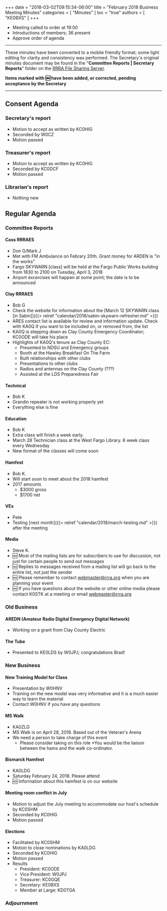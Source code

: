 +++
date = "2018-03-02T09:15:34-06:00"
title = "February 2018 Business Meeting Minutes"
categories = [ "Minutes" ]
toc = "true"
authors = [ "KE0BXS" ]
+++
* Meeting called to order at 19:00 
* Introductions of members; 36 present
* Approve order of agenda

<!--more-->

---

These minutes have been converted to a mobile friendly format; some light
editing for clarity and consistency was performed. The Secretary's original
minutes document may be found in the "**Committee Reports | Secretary
Reports**" folder on the [RRRA File Sharing Server](https://cloud.rrra.org/). 

**Items marked with :new: have been added, or corrected, pending
acceptance by the Secretary**

---

## Consent Agenda 

### Secretary's report
* Motion to accept as written by KC0HIG
* Seconded by W0CZ
* Motion passed

### Treasurer's report
* Motion to accept as written by KC0HIG
* Seconded by KC0DCF
* Motion passed

### Librarian's report
* Nothing new

## Regular Agenda

### Committee Reports 

#### Cass RRRAES
* Don G/Mark J
* Met with FM Ambulance on Febrary 20th. Grant money for ARDEN is "in the works"
* Fargo SKYWARN [class] will be held at the Fargo Public Works building from 1830 to 2100 on Tuesday, April 3, 2018
* Airport excercises will happen at some point; the date is to be announced

#### Clay RRRAES
* Bob G
* Check the website for information about the [March 12 SKYWARN class \[in Sabin\]]({{< relref "calendar/2018/sabin-skywarn-refresher.md" >}})
* ARES contact list is available for review and information update. Check with KA0Q if you want to be included on, or removed from, the list
* KA0Q is stepping down as Clay County Emergency Coordinator; KC0ODE will take his place
* Highlights of KA0Q's tenure as Clay County EC:
    * Presented to NDSU and Emergency groups
    * Booth at the Hawley Breakfast On The Farm
    * Built relationships with other clubs
    * Presentations to other clubs 
    * Radios and antennas on the Clay County (???)
    * Assisted at the LDS Preparedness Fair

#### Technical
* Bob K
* Grandin repeater is not working properly yet
* Everything else is fine

#### Education
* Bob K
* Extra class will finish a week early.  
* March 28 Technician class at the West Fargo Library.  6 week class every Wednesday
* New format of the classes will come soon

#### Hamfest
* Bob K.
* Will start soon to meet about the 2018 hamfest
* 2017 amounts
    * $3000 gross
    * $1700 net

#### VEs
* Pete
* Testing [next month]({{< relref "calendar/2018/march-testing.md" >}}) after the meeting

#### Media
* Steve K.
* :new: Most of the mailing lists are for subscribers to use for discussion, not just for certain people to send out messages
* :new: Replies to messages received from a mailing list will go back to the entire list, not just the sender
* :new: Please remember to contact webmaster@rrra.org when you are planning your event
* :new: If you have questions about the website or other online media please contact K0STK at a meeting or email webmaster@rrra.org

### Old Business

#### AREDN (Amateur Radio Digital Emergency Digital Network)
* Working on a grant from Clay County Electric

#### The Tube
* Presented to KE0LDS by W0JPJ; congratulations Brad!

### New Business

#### New Training Model for Class
* Presentation by W0HNV
* Training on the new model was very informative and it is a much easier way to learn the material
* Contact W0HNV if you have any questions

#### MS Walk
* KA0ZLG
* MS Walk is on April 28, 2018.  Based out of the Veteran's Arena
* We need a person to take charge of this event
    * Please consider taking on this role
    *You would be the liaison between the hams and the walk co-ordinator.     

#### Bismarck Hamfest
* KA0LDG
* Saturday February 24, 2018.  Please attend
* :new: Information about this hamfest is on our website

#### Meeting room conflict in July
* Motion to adjust the July meeting to accommodate our host's schedule by KC0SHM
* Seconded by KC0HIG
* Motion passed

#### Elections
* Facilitated by KC0SHM
* Motion to close nominations by KA0LDG
* Seconded by KC0HIG
* Motion passed
* Results
    * President: KC0ODE
    * Vice President: W0JPJ
    * Treasurer: KC0GQE
    * Secretary: KE0BXS
    * Member at Large: KD0TGA 

### Adjournment

